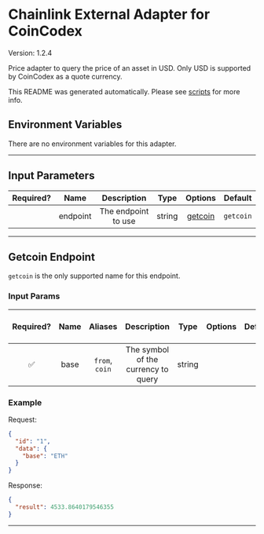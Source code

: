 # Chainlink External Adapter for CoinCodex

Version: 1.2.4

Price adapter to query the price of an asset in USD. Only USD is supported by CoinCodex as a quote currency.

This README was generated automatically. Please see [scripts](../../scripts) for more info.

## Environment Variables

There are no environment variables for this adapter.

---

## Input Parameters

| Required? |   Name   |     Description     |  Type  |           Options            |  Default  |
| :-------: | :------: | :-----------------: | :----: | :--------------------------: | :-------: |
|           | endpoint | The endpoint to use | string | [getcoin](#getcoin-endpoint) | `getcoin` |

---

## Getcoin Endpoint

`getcoin` is the only supported name for this endpoint.

### Input Params

| Required? | Name |    Aliases     |             Description             |  Type  | Options | Default | Depends On | Not Valid With |
| :-------: | :--: | :------------: | :---------------------------------: | :----: | :-----: | :-----: | :--------: | :------------: |
|    ✅     | base | `from`, `coin` | The symbol of the currency to query | string |         |         |            |                |

### Example

Request:

```json
{
  "id": "1",
  "data": {
    "base": "ETH"
  }
}
```

Response:

```json
{
  "result": 4533.8640179546355
}
```

---
